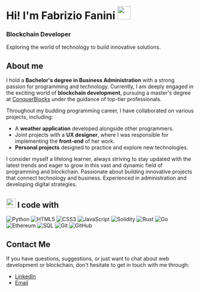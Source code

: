 # Hi! I'm Fabrizio Fanini <img src="https://media.giphy.com/media/hvRJCLFzcasrR4ia7z/giphy.gif" width="35">

### Blockchain Developer
Exploring the world of technology to build innovative solutions.

## About me

I hold a **Bachelor's degree in Business Administration** with a strong passion for programming and technology. Currently, I am deeply engaged in the exciting world of **blockchain development**, pursuing a master's degree at [ConquerBlocks](https://conquerblocks.com) under the guidance of top-tier professionals.

Throughout my budding programming career, I have collaborated on various projects, including:
- A **weather application** developed alongside other programmers.  
- Joint projects with a **UX designer**, where I was responsible for implementing the **front-end** of her work.  
- **Personal projects** designed to practice and explore new technologies.

I consider myself a lifelong learner, always striving to stay updated with the latest trends and eager to grow in this vast and dynamic field of programming and blockchain.
Passionate about building innovative projects that connect technology and business. Experienced in administration and developing digital strategies.

## <img src="https://media2.giphy.com/media/QssGEmpkyEOhBCb7e1/giphy.gif?cid=ecf05e47a0n3gi1bfqntqmob8g9aid1oyj2wr3ds3mg700bl&rid=giphy.gif" width ="25"><b> I code with</b>  
  ![Python](https://img.shields.io/badge/-Python-3776AB?logo=python&logoColor=white&style=for-the-badge)
  ![HTML5](https://img.shields.io/badge/-HTML5-E34F26?logo=html5&logoColor=white&style=for-the-badge)
  ![CSS3](https://img.shields.io/badge/-CSS3-1572B6?logo=css3&logoColor=white&style=for-the-badge)
  ![JavaScript](https://img.shields.io/badge/-JavaScript-F7DF1E?logo=javascript&logoColor=black&style=for-the-badge)
  ![Solidity](https://img.shields.io/badge/-Solidity-363636?logo=solidity&logoColor=white&style=for-the-badge)
  ![Rust](https://img.shields.io/badge/-Rust-000000?logo=rust&logoColor=white&style=for-the-badge)
  ![Go](https://img.shields.io/badge/-Go-00ADD8?logo=go&logoColor=white&style=for-the-badge)
  ![Ethereum](https://img.shields.io/badge/-Ethereum-3C3C3D?logo=ethereum&logoColor=white&style=for-the-badge)
  ![SQL](https://img.shields.io/badge/-SQL-003B57?logo=postgresql&logoColor=white&style=for-the-badge)
  ![Git](https://img.shields.io/badge/-Git-F05032?logo=git&logoColor=white&style=for-the-badge)
  ![GitHub](https://img.shields.io/badge/-GitHub-181717?logo=github&logoColor=white&style=for-the-badge)

## Contact Me

If you have questions, suggestions, or just want to chat about web development or blockchain, don't hesitate to get in touch with me through:

- [LinkedIn](https://www.linkedin.com/in/fabriziofanini/)
- [Email](mailto:fabrifanini@gmail.com)





